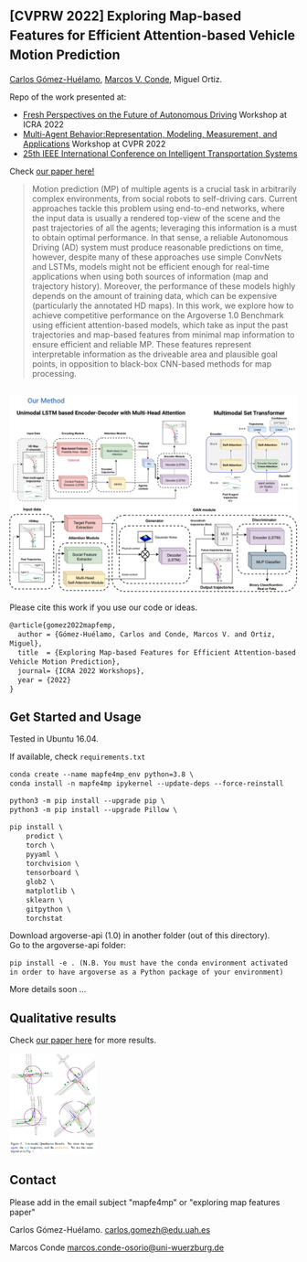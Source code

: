 # <span style="font-size:0.8em;">**[CVPRW 2022] Exploring Map-based Features for Efficient Attention-based Vehicle Motion Prediction**</span>

[Carlos Gómez-Huélamo](https://scholar.google.com/citations?view_op=list_works&hl=es&hl=es&user=OWwoG6EAAAAJ), [Marcos V. Conde](https://scholar.google.com/citations?user=NtB1kjYAAAAJ&hl=en), Miguel Ortiz. 

Repo of the work presented at:
- [Fresh  Perspectives  on  the  Future  of  Autonomous  Driving](https://www.icra2022av.org/) Workshop at ICRA 2022
- [Multi-Agent Behavior:Representation, Modeling, Measurement, and Applications](https://sites.google.com/view/mabe22/home) Workshop at CVPR 2022
- [25th IEEE International Conference on Intelligent Transportation Systems](https://www.ieee-itsc2022.org/#/)

Check [our paper here!](https://arxiv.org/abs/2205.13071)

>Motion prediction (MP) of multiple agents is a crucial task in arbitrarily complex environments, from social robots to self-driving cars. Current approaches tackle this problem using end-to-end networks, where the input data is usually a rendered top-view of the scene and the past trajectories of all the agents; leveraging this information is a must to obtain optimal performance. In that sense, a reliable Autonomous Driving (AD) system must produce reasonable predictions on time, however, despite many of these approaches use simple ConvNets and LSTMs, models might not be efficient enough for real-time applications when using both sources of information (map and trajectory history). Moreover, the performance of these models highly depends on the amount of training data, which can be expensive (particularly the annotated HD maps). In this work, we explore how to achieve competitive performance on the Argoverse 1.0 Benchmark using efficient attention-based models, which take as input the past trajectories and map-based features from minimal map information to ensure efficient and reliable MP. These features represent interpretable information as the driveable area and plausible goal points, in opposition to black-box CNN-based methods for map processing.

<br>

<img src="media/icra22-overview.png"/>
<img src="media/gan-lstm-mhsa.JPG"/>

Please cite this work if you use our code or ideas.

```
@article{gomez2022mapfemp,
  author = {Gómez-Huélamo, Carlos and Conde, Marcos V. and Ortiz, Miguel},
  title  = {Exploring Map-based Features for Efficient Attention-based Vehicle Motion Prediction},
  journal= {ICRA 2022 Workshops},
  year = {2022}
}
```

## Get Started and Usage

Tested in Ubuntu 16.04.

If available, check `requirements.txt`

```
conda create --name mapfe4mp_env python=3.8 \
conda install -n mapfe4mp ipykernel --update-deps --force-reinstall
```
```
python3 -m pip install --upgrade pip \
python3 -m pip install --upgrade Pillow \
```
```
pip install \
    prodict \
    torch \
    pyyaml \
    torchvision \
    tensorboard \
    glob2 \
    matplotlib \
    sklearn \
    gitpython \
    torchstat
```
Download argoverse-api (1.0) in another folder (out of this directory). \
Go to the argoverse-api folder: 
```
pip install -e . (N.B. You must have the conda environment activated in order to have argoverse as a Python package of your environment)
```

More details soon ...

## Qualitative results
Check [our paper here](https://arxiv.org/abs/2205.13071) for more results.

<img src="media/qual-results-mp.png" style="width:30%">

## Contact

Please add in the email subject "mapfe4mp" or "exploring map features paper"

Carlos Gómez-Huélamo. [carlos.gomezh@edu.uah.es](mailto:carlos.gomezh@edu.uah.es)

Marcos Conde [marcos.conde-osorio@uni-wuerzburg.de](mailto:marcos.conde-osorio@uni-wuerzburg.de)
